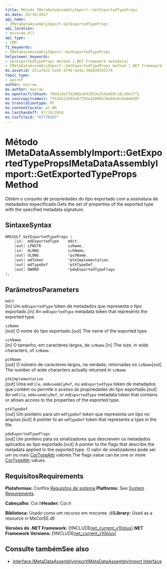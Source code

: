 ```yaml
---
title: Método IMetaDataAssemblyImport::GetExportedTypeProps
ms.date: 03/30/2017
api_name:
- IMetaDataAssemblyImport.GetExportedTypeProps
api_location:
- mscoree.dll
api_type:
- COM
f1_keywords:
- IMetaDataAssemblyImport::GetExportedTypeProps
helpviewer_keywords:
- GetExportedTypeProps method [.NET Framework metadata]
- IMetaDataAssemblyImport::GetExportedTypeProps method [.NET Framework metadata]
ms.assetid: 25ca7623-5a55-4f09-b44a-36b03d142278
topic_type:
- apiref
author: mairaw
ms.author: mairaw
ms.openlocfilehash: f8dd1daf3528bbc642033e254a809c18c3662ff1
ms.sourcegitcommit: 7f616512044ab7795e32806578e8dc0c6a0e038f
ms.translationtype: MT
ms.contentlocale: pt-BR
ms.lasthandoff: 07/10/2019
ms.locfileid: "67779187"
---
```

# <a name="imetadataassemblyimportgetexportedtypeprops-method"></a><span data-ttu-id="6a390-102">Método IMetaDataAssemblyImport::GetExportedTypeProps</span><span class="sxs-lookup"><span data-stu-id="6a390-102">IMetaDataAssemblyImport::GetExportedTypeProps Method</span></span>
<span data-ttu-id="6a390-103">Obtém o conjunto de propriedades do tipo exportado com a assinatura de metadados especificado.</span><span class="sxs-lookup"><span data-stu-id="6a390-103">Gets the set of properties of the exported type with the specified metadata signature.</span></span>  
  
## <a name="syntax"></a><span data-ttu-id="6a390-104">Sintaxe</span><span class="sxs-lookup"><span data-stu-id="6a390-104">Syntax</span></span>  
  
```cpp  
HRESULT GetExportedTypeProps (  
    [in]  mdExportedType    mdct,   
    [out] LPWSTR            szName,   
    [in]  ULONG             cchName,   
    [out] ULONG             *pchName,   
    [out] mdToken           *ptkImplementation,   
    [out] mdTypeDef         *ptkTypeDef,   
    [out] DWORD             *pdwExportedTypeFlags  
);  
```  
  
## <a name="parameters"></a><span data-ttu-id="6a390-105">Parâmetros</span><span class="sxs-lookup"><span data-stu-id="6a390-105">Parameters</span></span>  
 `mdct`  
 <span data-ttu-id="6a390-106">[in] Um `mdExportedType` token de metadados que representa o tipo exportado.</span><span class="sxs-lookup"><span data-stu-id="6a390-106">[in] An `mdExportedType` metadata token that represents the exported type.</span></span>  
  
 `szName`  
 <span data-ttu-id="6a390-107">[out] O nome do tipo exportado.</span><span class="sxs-lookup"><span data-stu-id="6a390-107">[out] The name of the exported type.</span></span>  
  
 `cchName`  
 <span data-ttu-id="6a390-108">[in] O tamanho, em caracteres largos, de `szName`.</span><span class="sxs-lookup"><span data-stu-id="6a390-108">[in] The size, in wide characters, of `szName`.</span></span>  
  
 `pchName`  
 <span data-ttu-id="6a390-109">[out] O número de caracteres largos, na verdade, retornadas no `szName`</span><span class="sxs-lookup"><span data-stu-id="6a390-109">[out] The number of wide characters actually returned in `szName`</span></span>  
  
 `ptkImplementation`  
 <span data-ttu-id="6a390-110">[out] Uma `mdFile`, `mdAssemblyRef`, ou `mdExportedType` token de metadados que contém ou permite o acesso às propriedades do tipo exportado.</span><span class="sxs-lookup"><span data-stu-id="6a390-110">[out] An `mdFile`, `mdAssemblyRef`, or `mdExportedType` metadata token that contains or allows access to the properties of the exported type.</span></span>  
  
 `ptkTypeDef`  
 <span data-ttu-id="6a390-111">[out] Um ponteiro para um `mdTypeDef` token que representa um tipo no arquivo.</span><span class="sxs-lookup"><span data-stu-id="6a390-111">[out] A pointer to an `mdTypeDef` token that represents a type in the file.</span></span>  
  
 `pdwExportedTypeFlags`  
 <span data-ttu-id="6a390-112">[out] Um ponteiro para os sinalizadores que descrevem os metadados aplicados ao tipo exportado.</span><span class="sxs-lookup"><span data-stu-id="6a390-112">[out] A pointer to the flags that describe the metadata applied to the exported type.</span></span> <span data-ttu-id="6a390-113">O valor de sinalizadores pode ser um ou mais [CorTypeAttr](../../../../docs/framework/unmanaged-api/metadata/cortypeattr-enumeration.md) valores.</span><span class="sxs-lookup"><span data-stu-id="6a390-113">The flags value can be one or more [CorTypeAttr](../../../../docs/framework/unmanaged-api/metadata/cortypeattr-enumeration.md) values.</span></span>  
  
## <a name="requirements"></a><span data-ttu-id="6a390-114">Requisitos</span><span class="sxs-lookup"><span data-stu-id="6a390-114">Requirements</span></span>  
 <span data-ttu-id="6a390-115">**Plataformas:** Confira [Requisitos de sistema](../../../../docs/framework/get-started/system-requirements.md).</span><span class="sxs-lookup"><span data-stu-id="6a390-115">**Platforms:** See [System Requirements](../../../../docs/framework/get-started/system-requirements.md).</span></span>  
  
 <span data-ttu-id="6a390-116">**Cabeçalho:** Cor.h</span><span class="sxs-lookup"><span data-stu-id="6a390-116">**Header:** Cor.h</span></span>  
  
 <span data-ttu-id="6a390-117">**Biblioteca:** Usado como um recurso em mscoree. dll</span><span class="sxs-lookup"><span data-stu-id="6a390-117">**Library:** Used as a resource in MsCorEE.dll</span></span>  
  
 <span data-ttu-id="6a390-118">**Versões do .NET Framework:** [!INCLUDE[net_current_v10plus](../../../../includes/net-current-v10plus-md.md)]</span><span class="sxs-lookup"><span data-stu-id="6a390-118">**.NET Framework Versions:** [!INCLUDE[net_current_v10plus](../../../../includes/net-current-v10plus-md.md)]</span></span>  
  
## <a name="see-also"></a><span data-ttu-id="6a390-119">Consulte também</span><span class="sxs-lookup"><span data-stu-id="6a390-119">See also</span></span>

- [<span data-ttu-id="6a390-120">Interface IMetaDataAssemblyImport</span><span class="sxs-lookup"><span data-stu-id="6a390-120">IMetaDataAssemblyImport Interface</span></span>](../../../../docs/framework/unmanaged-api/metadata/imetadataassemblyimport-interface.md)
